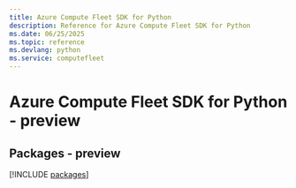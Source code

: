 ```yaml
---
title: Azure Compute Fleet SDK for Python
description: Reference for Azure Compute Fleet SDK for Python
ms.date: 06/25/2025
ms.topic: reference
ms.devlang: python
ms.service: computefleet
---
```

# Azure Compute Fleet SDK for Python - preview
## Packages - preview
[!INCLUDE [packages](compute-fleet-index.md)]